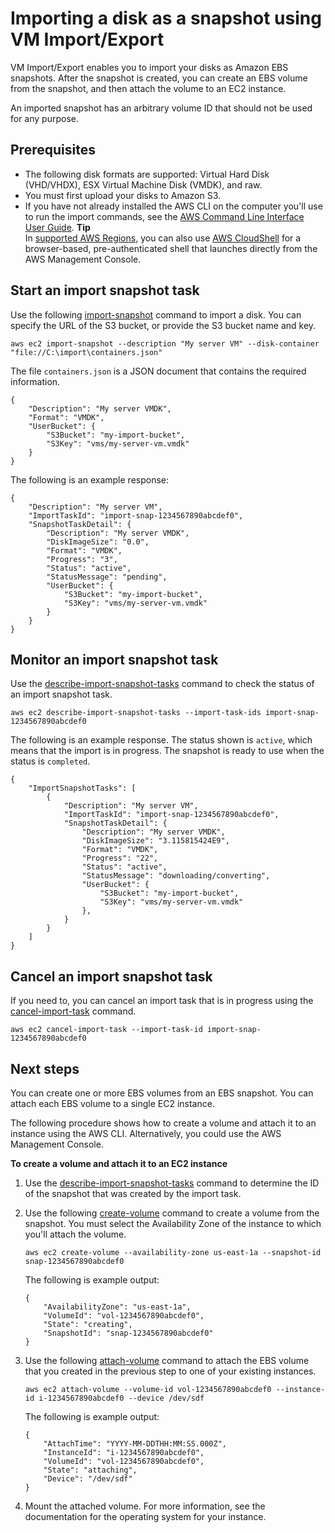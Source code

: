 # Importing a disk as a snapshot using VM Import/Export<a name="vmimport-import-snapshot"></a>

VM Import/Export enables you to import your disks as Amazon EBS snapshots\. After the snapshot is created, you can create an EBS volume from the snapshot, and then attach the volume to an EC2 instance\.

An imported snapshot has an arbitrary volume ID that should not be used for any purpose\.

## Prerequisites<a name="import-snapshot-prerequisites"></a>
+ The following disk formats are supported: Virtual Hard Disk \(VHD/VHDX\), ESX Virtual Machine Disk \(VMDK\), and raw\.
+ You must first upload your disks to Amazon S3\.
+ If you have not already installed the AWS CLI on the computer you'll use to run the import commands, see the [AWS Command Line Interface User Guide](https://docs.aws.amazon.com/cli/latest/userguide/)\.
**Tip**  
In [ supported AWS Regions](https://docs.aws.amazon.com/cloudshell/latest/userguide/supported-aws-regions.html), you can also use [AWS CloudShell](https://docs.aws.amazon.com/cloudshell/latest/userguide/welcome.html) for a browser\-based, pre\-authenticated shell that launches directly from the AWS Management Console\.

## Start an import snapshot task<a name="start-import-task"></a>

Use the following [import\-snapshot](https://docs.aws.amazon.com/cli/latest/reference/ec2/import-snapshot.html) command to import a disk\. You can specify the URL of the S3 bucket, or provide the S3 bucket name and key\.

```
aws ec2 import-snapshot --description "My server VM" --disk-container "file://C:\import\containers.json"
```

The file `containers.json` is a JSON document that contains the required information\.

```
{
    "Description": "My server VMDK",
    "Format": "VMDK",
    "UserBucket": {
        "S3Bucket": "my-import-bucket",
        "S3Key": "vms/my-server-vm.vmdk"
    }
}
```

The following is an example response:

```
{
    "Description": "My server VM",
    "ImportTaskId": "import-snap-1234567890abcdef0",
    "SnapshotTaskDetail": {
        "Description": "My server VMDK",
        "DiskImageSize": "0.0",
        "Format": "VMDK",
        "Progress": "3",
        "Status": "active",
        "StatusMessage": "pending",
        "UserBucket": {
            "S3Bucket": "my-import-bucket",
            "S3Key": "vms/my-server-vm.vmdk"
        }
    }
}
```

## Monitor an import snapshot task<a name="check-status-import-task"></a>

Use the [describe\-import\-snapshot\-tasks](https://docs.aws.amazon.com/cli/latest/reference/ec2/describe-import-snapshot-tasks.html) command to check the status of an import snapshot task\.

```
aws ec2 describe-import-snapshot-tasks --import-task-ids import-snap-1234567890abcdef0
```

The following is an example response\. The status shown is `active`, which means that the import is in progress\. The snapshot is ready to use when the status is `completed`\.

```
{
    "ImportSnapshotTasks": [
        {
            "Description": "My server VM",
            "ImportTaskId": "import-snap-1234567890abcdef0",
            "SnapshotTaskDetail": {
                "Description": "My server VMDK",
                "DiskImageSize": "3.115815424E9",
                "Format": "VMDK",
                "Progress": "22",
                "Status": "active",
                "StatusMessage": "downloading/converting",
                "UserBucket": {
                    "S3Bucket": "my-import-bucket",
                    "S3Key": "vms/my-server-vm.vmdk"
                },
            }
        }
    ]
}
```

## Cancel an import snapshot task<a name="cancel-import-task"></a>

If you need to, you can cancel an import task that is in progress using the [cancel\-import\-task](https://docs.aws.amazon.com/cli/latest/reference/ec2/cancel-import-task.html) command\.

```
aws ec2 cancel-import-task --import-task-id import-snap-1234567890abcdef0
```

## Next steps<a name="import-snapshot-next-steps"></a>

You can create one or more EBS volumes from an EBS snapshot\. You can attach each EBS volume to a single EC2 instance\.

The following procedure shows how to create a volume and attach it to an instance using the AWS CLI\. Alternatively, you could use the AWS Management Console\.

**To create a volume and attach it to an EC2 instance**

1. Use the [describe\-import\-snapshot\-tasks](https://docs.aws.amazon.com/cli/latest/reference/ec2/describe-import-snapshot-tasks.html) command to determine the ID of the snapshot that was created by the import task\.

1. Use the following [create\-volume](https://docs.aws.amazon.com/cli/latest/reference/ec2/create-volume.html) command to create a volume from the snapshot\. You must select the Availability Zone of the instance to which you'll attach the volume\.

   ```
   aws ec2 create-volume --availability-zone us-east-1a --snapshot-id snap-1234567890abcdef0
   ```

   The following is example output:

   ```
   {
       "AvailabilityZone": "us-east-1a",
       "VolumeId": "vol-1234567890abcdef0",
       "State": "creating",
       "SnapshotId": "snap-1234567890abcdef0"
   }
   ```

1. Use the following [attach\-volume](https://docs.aws.amazon.com/cli/latest/reference/ec2/attach-volume.html) command to attach the EBS volume that you created in the previous step to one of your existing instances\.

   ```
   aws ec2 attach-volume --volume-id vol-1234567890abcdef0 --instance-id i-1234567890abcdef0 --device /dev/sdf
   ```

   The following is example output:

   ```
   {
       "AttachTime": "YYYY-MM-DDTHH:MM:SS.000Z",
       "InstanceId": "i-1234567890abcdef0",
       "VolumeId": "vol-1234567890abcdef0",
       "State": "attaching",
       "Device": "/dev/sdf"
   }
   ```

1. Mount the attached volume\. For more information, see the documentation for the operating system for your instance\.